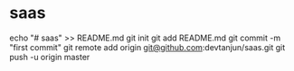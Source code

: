 # saas


echo "# saas" >> README.md
git init
git add README.md
git commit -m "first commit"
git remote add origin git@github.com:devtanjun/saas.git
git push -u origin master